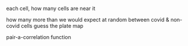 each cell, how many cells are near it

how many more than we would expect at random between covid & non-covid cells
guess the plate map

pair-a-correlation function
